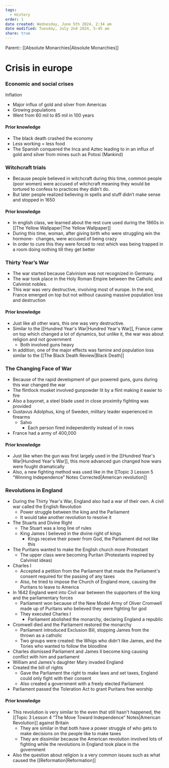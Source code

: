 ```yaml
---
tags:
  - History
order: 1
date created: Wednesday, June 5th 2024, 2:34 am
date modified: Tuesday, July 2nd 2024, 5:45 am
share: true
---
```

  
Parent:: [[Absolute Monarchies|Absolute Monarchies]]  
  
# Crisis in europe  
  
### Economic and social crises  
  
Inflation  
  
- Major influx of gold and silver from Americas  
- Growing populations  
- Went from 60 mil to 85 mil in 100 years  
  
#### Prior knowledge  
  
- The black death crashed the economy  
- Less working = less food  
- The Spanish conquered the Inca and Aztec leading to in an influx of gold amd silver from mines such as Potosi (Mankind)  
  
### Witchcraft trials  
  
- Because people believed in witchcraft during this time, common people (poor women) were accused of witchcraft meaning they would be tortured to confess to practices they didn't do.  
- But later people realized believing in spells and stuff didn’t make sense and stopped in 1650  
  
#### Prior knowledge  
  
- In english class, we learned about the rest cure used during the 1860s in [[The Yellow Wallpaper|The Yellow Wallpaper]]  
- During this time, woman, after giving birth who were struggling win the hormone-  changes, were accused of being crazy  
- In order to cure this they were forced to rest which was being trapped in a room doing nothing till they get better  
  
### Thirty Year’s War  
  
- The war started because Calvinism was not recognized in Germany.  
- The war took place in the Holy Roman Empire between the Catholic and Calvinist nobles.  
- This war was very destructive, involving most of europe. In the end, France emerged on top but not without causing massive population loss and destruction  
  
#### Prior knowledge  
  
- Just like all other wars, this one was very destructive.  
- Similar to the [[Hundred Year's War|Hundred Year's War]], France came on top which changed a lot of dynamics, but unlike it, the war was about religion and not government  
  - Both involved guns heavy  
- In addition, one of the major effects was famine and population loss similar to the [[The Black Death Review|Black Death]]  
  
### The Changing Face of War  
  
- Because of the rapid development of gun powered guns, guns during this war changed the war  
- The flintlock musket involved gunpowder lit by a flint making it easier to fire  
- Also a bayonet, a steel blade used in close proximity fighting was provided  
- Gustavus Adolphus, king of Sweden, military leader experienced in firearms  
  - Salvo  
    - Each person fired independently instead of in rows  
- France had a army of 400,000  
  
#### Prior knowledge  
  
- Just like when the gun was first largely used in the [[Hundred Year's War|Hundred Year's War]], this more advanced gun changed how wars were fought dramatically  
- Also, a new fighting method was used like in the [[Topic 3 Lesson 5 “Winning Independence” Notes Corrected|American revolution]]  
  
### Revolutions in England  
  
- During the Thirty Year's War, England also had a war of their own. A civil war called the English Revolution  
  - Power struggle between the king and the Parliament  
  - It would take another revolution to resolve it  
- The Stuarts and Divine Right  
  - The Stuart was a long line of rules  
  - King James I believed in the divine right of kings  
    - Kings receive their power from God, the Parliament did not like this  
- The Puritans wanted to make the English church more Protestant  
  - The upper class were becoming Puritan (Protestants inspired by Calvinist ideas)  
- Charles I  
  - Accepted a petition from the Parliament that made the Parliament's consent required for the passing of any taxes  
  - Also, he tried to impose the Church of England more, causing the Puritans to leave to America  
- In 1642 England went into Civil war between the supporters of the king and the parliamentary forces  
  - Parliament won because of the New Model Army of Oliver Cromwell made up of Puritans who believed they were fighting for god  
  - They executed Charles I  
    - Parliament abolished the monarchy, declaring England a republic  
- Cromwell died and the Parliament restored the monarchy  
  - Parliament introduced Exclusion Bill, stopping James from the thrown as a catholic  
  - Two groups were created: the Whigs who didn't like James, and the Tories who wanted to follow the bloodline  
- Charles dismissed Parliament and James II become king causing conflict with him and parliament  
- William and James's daughter Mary invaded England  
- Created the bill of rights  
  - Gave the Parliament the right to make laws and set taxes, England could only fight with their consent  
  - Also created a government with a freely elected Parliament  
- Parliament passed the Toleration Act to grant Puritans free worship  
  
#### Prior knowledge  
  
- This revolution is very similar to the even that still hasn't happened, the [[Topic 3 Lesson 4 “The Move Toward Independence” Notes|American Revolution]] against Britain  
  - They are similar in that both have a power struggle of who gets to make decisions on the people like to make taxes  
  - They are dissimilar because the American revolution involved lots of fighting while the revolutions in England took place in the government  
- Also the question about religion is a very common issues such as what caused the [[Reformation|Reformation]]  
